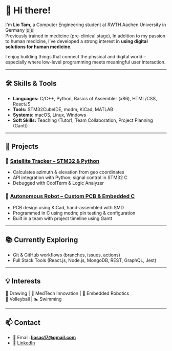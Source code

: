 # 👋 Hi there!

I'm **Lio Tam**, a Computer Engineering student at RWTH Aachen University in Germany 🇩🇪  
Previously trained in medicine (pre-clinical stage), In addition to my passion to human medicine, I’ve developed a strong interest in **using digital solutions for human medicine**.

I enjoy building things that connect the physical and digital world – especially where low-level programming meets meaningful user interaction.

---

## 🛠️ Skills & Tools

- **Languages:** C/C++, Python, Basics of Assembler (x86), HTML/CSS, ReactJS
- **Tools:** STM32CubeIDE, modm, KiCad, MATLAB
- **Systems:** macOS, Linux, Windows
- **Soft Skills:** Teaching (Tutor), Team Collaboration, Project Planning (Gantt)

---

## 🚀 Projects

### 🔭 [Satellite Tracker – STM32 & Python](https://github.com/lio-tam/Satellite-Tracker-STM32)
- Calculates azimuth & elevation from geo coordinates
- API integration with Python; signal control in STM32 C
- Debugged with CoolTerm & Logic Analyzer

### 🤖 [Autonomous Robot – Custom PCB & Embedded C](https://github.com/lio-tam/Autonomous-SIMA-Robot)
- PCB design using KiCad, hand-assembled with SMD
- Programmed in C using modm; pin testing & configuration
- Built in a team with project timeline using Gantt

---

## 📚 Currently Exploring

- Git & GitHub workflows (branches, issues, actions)
- Full Stack Tools (React.js, Node.js, MongoDB, REST, GraphQL, Jest)

---

## 💡 Interests

🎨 Drawing | 🧠 MedTech Innovation | 🤖 Embedded Robotics  
🏐 Volleyball | 🏊 Swimming

---

## 📫 Contact

- 📧 Email: **liosac17@gmail.com**  
- 🔗 [LinkedIn](https://www.linkedin.com/in/lio-tam)  
